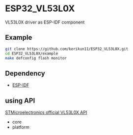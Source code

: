 # ESP32_VL53L0X

VL53L0X driver as ESP-IDF component

## Example

```sh
git clone https://github.com/kerikun11/ESP32_VL53L0X.git
cd ESP32_VL53L0X/example
make defconfig flash monitor
```

## Dependency

- [ESP-IDF](https://github.com/espressif/esp-idf)

## using API

[STMicroelectronics official VL53L0X API](http://www.st.com/content/st_com/en/products/embedded-software/proximity-sensors-software/stsw-img005.html)

- core
- platform
